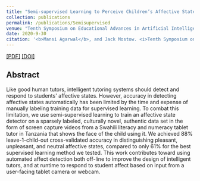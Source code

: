 ```yaml
---
title: "Semi-supervised Learning to Perceive Children’s Affective States in a Tablet Tutor"
collection: publications
permalink: /publications/Semisupervised
venue: "Tenth Symposium on Educational Advances in Artificial Intelligence (AAAI - EAAI'20)"
date: 2020-9-30
citation: '<b>Mansi Agarwal</b>, and Jack Mostow. <i>Tenth Symposium on Educational Advances in Artificial Intelligence</i>. <b>AAAI 2020</b>.'
---
```


[[PDF]](https://mansiagarwal11.github.io/files/EAAI20.pdf)  [[DOI]](https://ojs.aaai.org//index.php/AAAI/article/view/7057)

## Abstract
Like good human tutors, intelligent tutoring systems should detect and respond to students' affective states. However, accuracy in detecting affective states automatically has been limited by the time and expense of manually labeling training data for supervised learning. To combat this limitation, we use semi-supervised learning to train an affective state detector on a sparsely labeled, culturally novel, authentic data set in the form of screen capture videos from a Swahili literacy and numeracy tablet tutor in Tanzania that shows the face of the child using it. We achieved 88% leave-1-child-out cross-validated accuracy in distinguishing pleasant, unpleasant, and neutral affective states, compared to only 61% for the best supervised learning method we tested. This work contributes toward using automated affect detection both off-line to improve the design of intelligent tutors, and at runtime to respond to student affect based on input from a user-facing tablet camera or webcam.

